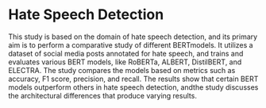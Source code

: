 # Hate Speech Detection

This study is based on the domain of hate speech detection, and its primary aim is to perform a comparative study of different BERTmodels. It utilizes a dataset of social media posts annotated for hate speech, and trains and evaluates various BERT models, like RoBERTa, ALBERT, DistilBERT, and ELECTRA. The
study compares the models based on metrics such as accuracy, F1 score, precision, and recall. The results show that certain BERT models outperform others in hate speech detection, andthe study discusses the architectural differences that produce varying results.
